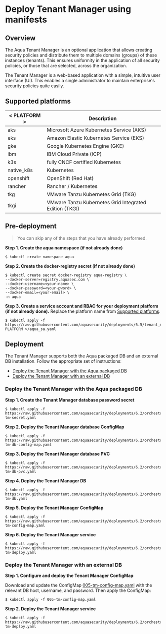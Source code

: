 # Deploy Tenant Manager using manifests

## Overview

The Aqua Tenant Manager is an optional application that allows creating security policies and distribute them to multiple domains (groups) of these instances (tenants). This ensures uniformity in the application of all security policies, or those that are selected, across the organization. 

The Tenant Manager is a web-based application with a simple, intuitive user interface (UI). This enables a single administrator to maintain enterprise's security policies quite easily.

## Supported platforms
| < PLATFORM >              | Description                                                  |
| ---------------------- | ------------------------------------------------------------ |
| aks | Microsoft Azure Kubernetes Service (AKS)    |
| eks | Amazon Elastic Kubernetes Service (EKS) |
| gke | Google Kubernetes Engine (GKE) |
| ibm | IBM Cloud Private (ICP) |
| k3s | fully CNCF certified Kubernetes |
| native_k8s | Kubernetes |
| openshift | OpenShift (Red Hat) |
| rancher | Rancher / Kubernetes |
| tkg | VMware Tanzu Kubernetes Grid (TKG) |
| tkgi | VMware Tanzu Kubernetes Grid Integrated Edition (TKGI) |

## Pre-deployment

> You can skip any of the steps that you have already performed.

**Step 1. Create the aqua namespace (if not already done)**
   
```SHELL
$ kubectl create namespace aqua
```

**Step 2. Create the docker-registry secret (if not already done)**

```SHELL
$ kubectl create secret docker-registry aqua-registry \
--docker-server=registry.aquasec.com \
--docker-username=<your-name> \
--docker-password=<your-pword> \
--docker-email=<your-email> \
-n aqua
```

**Step 3. Create a service account and RBAC for your deployment platform (if not already done).** Replace the platform name from [Supported platforms](#supported-platforms).

```SHELL
$ kubectl apply -f https://raw.githubusercontent.com/aquasecurity/deployments/6.5/tenant_manager/kubernetes_and_openshift/manifests/002_tm_RBAC/< PLATFORM >/aqua_sa.yaml
```

## Deployment

The Tenant Manager supports both the Aqua packaged DB and an external DB installation. Follow the appropriate set of instructions:
   - [Deploy the Tenant Manager with the Aqua packaged DB](#Deploy-the-Tenant-Manager-with-the-Aqua-packaged-DB)
   - [Deploy the Tenant Manager with an external DB](#Deploy-the-Tenant-Manager-with-an-external-DB)

### Deploy the Tenant Manager with the Aqua packaged DB 

**Step 1. Create the Tenant Manager database password secret**

   ```shell
   $ kubectl apply -f https://raw.githubusercontent.com/aquasecurity/deployments/6.2/orchestrators/kubernetes/tenant_manager/001-tm-secret.yaml
   ```

**Step 2. Deploy the Tenant Manager database ConfigMap**

   ```shell
   $ kubectl apply -f https://raw.githubusercontent.com/aquasecurity/deployments/6.2/orchestrators/kubernetes/tenant_manager/002-tm-db-config-map.yaml
   ```
   
**Step 3. Deploy the Tenant Manager database PVC**

   ```shell
   $ kubectl apply -f https://raw.githubusercontent.com/aquasecurity/deployments/6.2/orchestrators/kubernetes/tenant_manager/003-tm-db-pvc.yaml
   ```   
   
**Step 4. Deploy the Tenant Manager DB**
   
   ```shell
   $ kubectl apply -f https://raw.githubusercontent.com/aquasecurity/deployments/6.2/orchestrators/kubernetes/tenant_manager/004-tm-db.yaml
   ```
   
**Step 5. Deploy the Tenant Manager ConfigMap**

   ```shell
   $ kubectl apply -f https://raw.githubusercontent.com/aquasecurity/deployments/6.2/orchestrators/kubernetes/tenant_manager/005-tm-config-map.yaml
   ```

**Step 6. Deploy the Tenant Manager service**
   
   ```shell
   $ kubectl apply -f https://raw.githubusercontent.com/aquasecurity/deployments/6.2/orchestrators/kubernetes/tenant_manager/006-tm-deploy.yaml
   ```

### Deploy the Tenant Manager with an external DB 

**Step 1. Configure and deploy the Tenant Manager ConfigMap**

Download and update the ConfigMap [005-tm-config-map.yaml](./005-tm-config-map.yaml) with the relevant DB host, username, and password.
Then apply the ConfigMap:

   ```shell
   $ kubectl apply -f 005-tm-config-map.yaml
   ```
   
**Step 2. Deploy the Tenant Manager service**
   
   ```shell
   $ kubectl apply -f https://raw.githubusercontent.com/aquasecurity/deployments/6.2/orchestrators/kubernetes/tenant_manager/006-tm-deploy.yaml
   ```